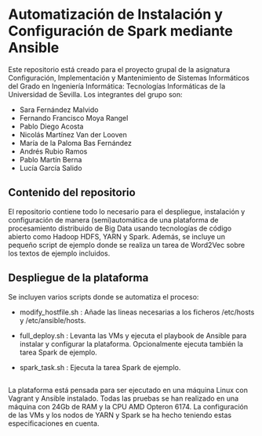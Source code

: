 # Automatización de Instalación y Configuración de Spark mediante Ansible

Este repositorio está creado para el proyecto grupal de la asignatura Configuración, Implementación y Mantenimiento de Sistemas Informáticos del Grado en Ingeniería Informática: Tecnologías Informáticas de la Universidad de Sevilla. Los integrantes del grupo son:

- Sara Fernández Malvido
- Fernando Francisco Moya Rangel
- Pablo Diego Acosta
- Nicolás Martínez Van der Looven
- María de la Paloma Bas Fernández
- Andrés Rubio Ramos
- Pablo Martín Berna
- Lucía García Salido



## Contenido del repositorio

El repositorio contiene todo lo necesario para el despliegue, instalación y configuración de manera (semi)automática de una plataforma de procesamiento distribuido de Big Data usando tecnologías de código abierto como Hadoop HDFS, YARN y Spark.
Además, se incluye un pequeño script de ejemplo donde se realiza un tarea de Word2Vec sobre los textos de ejemplo incluidos.

## Despliegue de la plataforma

Se incluyen varios scripts donde se automatiza el proceso:

+ modify_hostfile.sh : Añade las lineas necesarias a los ficheros /etc/hosts y /etc/ansible/hosts.

+ full_deploy.sh : Levanta las VMs y ejecuta el playbook de Ansible para instalar y configurar la plataforma. Opcionalmente ejecuta también la tarea Spark de ejemplo.

+ spark_task.sh : Ejecuta la tarea Spark de ejemplo.

##

La plataforma está pensada para ser ejecutado en una máquina Linux con Vagrant y Ansible instalado. Todas las pruebas se han realizado en una máquina con 24Gb de RAM y la CPU AMD Opteron 6174. La configuración de las VMs y los nodos de YARN y Spark se ha hecho teniendo estas especificaciones en cuenta.